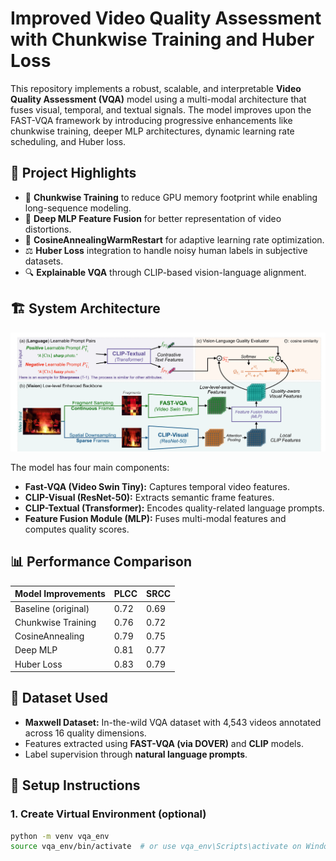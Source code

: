 # Improved Video Quality Assessment with Chunkwise Training and Huber Loss

This repository implements a robust, scalable, and interpretable **Video Quality Assessment (VQA)** model using a multi-modal architecture that fuses visual, temporal, and textual signals. The model improves upon the FAST-VQA framework by introducing progressive enhancements like chunkwise training, deeper MLP architectures, dynamic learning rate scheduling, and Huber loss.

## 📌 Project Highlights

- 🔁 **Chunkwise Training** to reduce GPU memory footprint while enabling long-sequence modeling.
- 🧠 **Deep MLP Feature Fusion** for better representation of video distortions.
- 🔄 **CosineAnnealingWarmRestart** for adaptive learning rate optimization.
- ⚖️ **Huber Loss** integration to handle noisy human labels in subjective datasets.
- 🔍 **Explainable VQA** through CLIP-based vision-language alignment.

## 🏗️ System Architecture

![System Architecture](images/system_architecture.png)

The model has four main components:
- **Fast-VQA (Video Swin Tiny):** Captures temporal video features.
- **CLIP-Visual (ResNet-50):** Extracts semantic frame features.
- **CLIP-Textual (Transformer):** Encodes quality-related language prompts.
- **Feature Fusion Module (MLP):** Fuses multi-modal features and computes quality scores.

## 📊 Performance Comparison

| Model Improvements     | PLCC | SRCC |
|------------------------|------|------|
| Baseline (original)    | 0.72 | 0.69 |
| Chunkwise Training     | 0.76 | 0.72 |
| CosineAnnealing        | 0.79 | 0.75 |
| Deep MLP               | 0.81 | 0.77 |
| Huber Loss             | 0.83 | 0.79 |

## 📁 Dataset Used

- **Maxwell Dataset:** In-the-wild VQA dataset with 4,543 videos annotated across 16 quality dimensions.
- Features extracted using **FAST-VQA (via DOVER)** and **CLIP** models.
- Label supervision through **natural language prompts**.

## 🧪 Setup Instructions

### 1. Create Virtual Environment (optional)

```bash
python -m venv vqa_env
source vqa_env/bin/activate  # or use vqa_env\Scripts\activate on Windows
